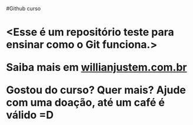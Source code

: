 #Github curso <h1>

<Esse é um repositório teste para ensinar como o Git funciona.>

Saiba mais em [willianjustem.com.br](http://willianjusten.com.br)

Gostou do curso? Quer mais? Ajude com uma doação, até um café é válido =D

